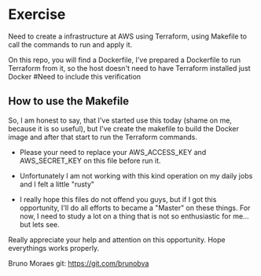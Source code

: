 # Exercise 

Need to create a infrastructure at AWS using Terraform, using Makefile to call the commands to run and apply it.

On this repo, you will find a Dockerfile, I've prepared a Dockerfile to run Terraform from it, so the host doesn't need to have Terraform installed just Docker #Need to include this verification

## How to use the Makefile
So, I am honest to say, that I've started use this today (shame on me, because it is so useful), but I've create the makefile to build the Docker image and after that start to run the Terraform commands.

* Please your need to replace your AWS_ACCESS_KEY and AWS_SECRET_KEY on this file before run it.

* Unfortunately I am not working with this kind operation on my daily jobs and I felt a little "rusty" 

* I really hope this files do not offend you guys, but if I got this opportunity, I'll do all efforts to became a "Master" on these things. For now, I need to study a lot on a thing that is not so enthusiastic for me... but lets see.

Really appreciate your help and attention on this opportunity.
Hope everythings works properly.

Bruno Moraes
git: https://git.com/brunobva
